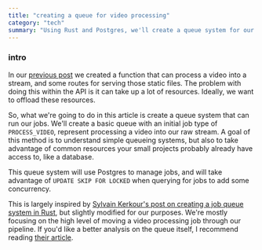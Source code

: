 ```yaml
---
title: "creating a queue for video processing"
category: "tech"
summary: "Using Rust and Postgres, we'll create a queue system for our video processing pipeline"
---
```

### intro
In our [previous post](https://sneakycrow.dev/blog/2024-10-13-creating-a-small-video-streaming-service)
we created a function that can process a video into a stream, and some routes for serving those
static files. The problem with doing this within the API is it can take up a lot of resources. Ideally, we want to offload these
resources.

So, what we're going to do in this article is create a queue system that can run our jobs. We'll create a basic queue with an initial job type of
`PROCESS_VIDEO`, represent processing a video into our raw stream. A goal of this method is to understand simple queueing systems, but also to take
advantage of common resources your small projects probably already have access to, like a database.

This queue system will use Postgres to manage jobs, and will take advantage of `UPDATE SKIP FOR LOCKED` when querying for jobs
to add some concurrency.

This is largely inspired by [Sylvain Kerkour's post on creating a job queue system in Rust](https://kerkour.com/rust-job-queue-with-postgresql),
but slightly modified for our purposes. We're mostly focusing on the high level of moving a video processing job through our pipeline. If you'd
like a better analysis on the queue itself, I recommend reading [their article](https://kerkour.com/rust-job-queue-with-postgresql).

